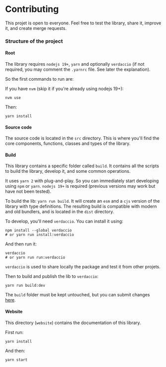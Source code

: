 # Contributing

This projet is open to everyone. Feel free to test the library, share it, improve it, and create merge requests.

### Structure of the project

#### Root

The library requires `nodejs 19+`, `yarn` and optionally `verdaccio` (if not required, you may comment the `.yarnrc` file. See later the explanation).

So the first commands to run are:

If you have `nvm` (skip it if you're already using nodejs 19+):

```shell
nvm use
```

Then:

```shell
yarn install
```

#### Source code

The source code is located in the `src` directory.
This is where you'll find the core components, functions, classes and types of the library.

#### Build

This library contains a specific folder called `build`.
It contains all the scripts to build the library, develop it, and some common operations.

It uses `yarn 2` with plug-and-play. So you can immediately start developing using `npm` or `yarn`.
`nodejs 19+` is required (previous versions may work but have not been tested).

To build the lib: `yarn run build`. It will create an `esm` and a `cjs` version of the library with type definitions.
The resulting build is compatible with modern and old bundlers, and is located in the `dist` directory.

To develop, you'll need `verdaccio`. You can install it using:

```shell
npm install --global verdaccio
# or yarn run install:verdaccio
```

And then run it:

```shell
verdaccio
# or yarn run run:verdaccio
```

`verdaccio` is used to share locally the package and test it from other projets.

Then to build and publish the lib to `verdaccio`:

```shell
yarn run build:dev
```

The `build` folder must be kept untouched, but you can submit changes [here](https://github.com/lifaon74/ts-lib-seed).

#### Website

This directory (`website`) contains the documentation of this library.

First run:

```shell
yarn install
```

And then:

```shell
yarn start
```
